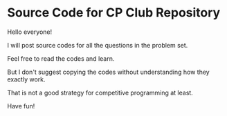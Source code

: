 # Source Code for CP Club Repository

Hello everyone!

I will post source codes for all the questions in the problem set.

Feel free to read the codes and learn.

But I don't suggest copying the codes without understanding how they exactly work.

That is not a good strategy for competitive programming at least.

Have fun!
